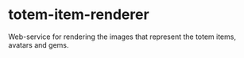 # totem-item-renderer
Web-service for rendering the images that represent the totem items, avatars and gems.
 

